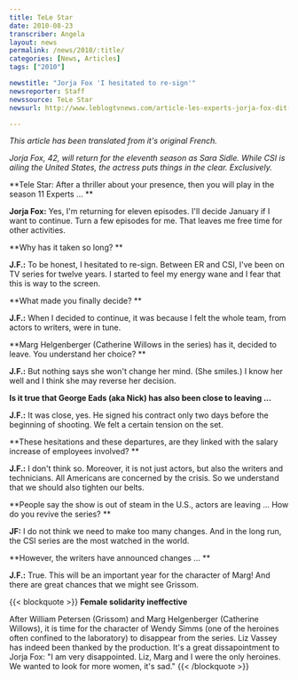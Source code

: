 ```yaml
---
title: TeLe Star
date: 2010-08-23
transcriber: Angela
layout: news
permalink: /news/2010/:title/
categories: [News, Articles]
tags: ["2010"]

newstitle: "Jorja Fox 'I hesitated to re-sign'"
newsreporter: Staff
newssource: TeLe Star
newsurl: http://www.leblogtvnews.com/article-les-experts-jorja-fox-dit-avoir-hesite-a-resigner-55802607.html

---
```


*This article has been translated from it's original French.*

 *Jorja Fox, 42, will return for the eleventh season as Sara Sidle. While CSI is ailing the United States, the actress puts things in the clear. Exclusively.*

**Tele Star: After a thriller about your presence, then you will play in the season 11 Experts ... **

**Jorja Fox:** Yes, I'm returning for eleven episodes. I'll decide January if I want to continue. Turn a few episodes for me. That leaves me free time for other activities.

**Why has it taken so long? **

**J.F.:** To be honest, I hesitated to re-sign. Between ER and CSI, I've been on TV series for twelve years. I started to feel my energy wane and I fear that this is way to the screen.

**What made you finally decide? **

**J.F.:** When I decided to continue, it was because I felt the whole team, from actors to writers, were in tune.

**Marg Helgenberger (Catherine Willows in the series) has it, decided to leave. You understand her choice? **

**J.F.:** But nothing says she won't change her mind. (She smiles.) I know her well and I think she may reverse her decision.

**Is it true that George Eads (aka Nick) has also been close to leaving ...**

**J.F.:** It was close, yes. He signed his contract only two days before the beginning of shooting. We felt a certain tension on the set.

**These hesitations and these departures, are they linked with the salary increase of employees involved? **

**J.F.:** I don't think so. Moreover, it is not just actors, but also the writers and technicians. All Americans are concerned by the crisis. So we understand that we should also tighten our belts.

**People say the show is out of steam in the U.S., actors are leaving ... How do you revive the series? **

**JF:** I do not think we need to make too many changes. And in the long run, the CSI series are the most watched in the world.

**However, the writers have announced changes ... **

**J.F.:** True. This will be an important year for the character of Marg! And there are great chances that we might see Grissom.

{{< blockquote >}}
**Female solidarity ineffective**

After William Petersen (Grissom) and Marg Helgenberger (Catherine Willows), it is time for the character of Wendy Simms (one of the heroines often confined to the laboratory) to disappear from the series. Liz Vassey has indeed been thanked by the production. It's a great dissapointment to Jorja Fox: "I am very disappointed. Liz, Marg and I were the only heroines. We wanted to look for more women, it's sad."
{{< /blockquote >}}
